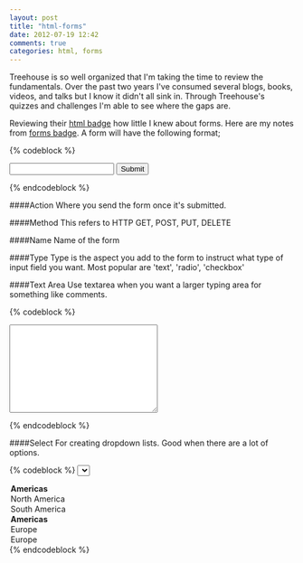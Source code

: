 ```yaml
---
layout: post
title: "html-forms"
date: 2012-07-19 12:42
comments: true
categories: html, forms
---
```


Treehouse is so well organized that I'm taking the time to review the fundamentals. Over the past two years I've consumed several blogs, books, videos, and talks but I know it didn't all sink in. Through Treehouse's quizzes and challenges I'm able to see where the gaps are.

Reviewing their [html badge](http://teamtreehouse.com/library/design-foundations/html) how little I knew about forms. Here are my notes from [forms badge](http://teamtreehouse.com/library/design-foundations/html/forms). A form will have the following format;

{% codeblock %}
<form action="#" method="POST" name="my Form">
  <input type='text' name='username'>
  <input type='submit'>
</form>
{% endcodeblock %}

####Action
Where you send the form once it's submitted.

####Method
This refers to HTTP GET, POST, PUT, DELETE

####Name
Name of the form

####Type
Type is the aspect you add to the form to instruct what type of input field you want. Most popular are 'text', 'radio', 'checkbox'

####Text Area
Use textarea when you want a larger typing area for something like comments. 

{% codeblock %}
<textarea name="essay" rows="10" cols="30"></textarea>
{% endcodeblock %}

####Select
For creating dropdown lists. Good when there are a lot of options. 

{% codeblock %}
<select>
  <optgroup label="Americas">
    <option>North America</option>
    <option>South America</option>
  </optgroup>
  <optgroup label="Americas">
    <option>Europe</option>
    <option>Europe</option>
  </optgroup>
</select>
{% endcodeblock %}

<optgroup> is for organizing drop downs and making non-selectable categories. Very nice!
  
####Name
Name is important for grouping items together. For example, if you have two radio buttons, the similar name will cluster them together.

####Value 
Value relates to server side programming to know how to store these items.

####Labels

####Fieldset & Legend
Use <fieldset> to organize the and surround with a border form.
Use <legend> to provide a title on that same information.
Pass a center if you want to align; <legend align="center">

 